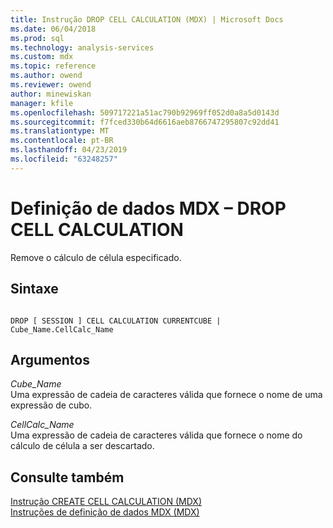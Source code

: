 ```yaml
---
title: Instrução DROP CELL CALCULATION (MDX) | Microsoft Docs
ms.date: 06/04/2018
ms.prod: sql
ms.technology: analysis-services
ms.custom: mdx
ms.topic: reference
ms.author: owend
ms.reviewer: owend
author: minewiskan
manager: kfile
ms.openlocfilehash: 509717221a51ac790b92969ff052d0a8a5d0143d
ms.sourcegitcommit: f7fced330b64d6616aeb8766747295807c92dd41
ms.translationtype: MT
ms.contentlocale: pt-BR
ms.lasthandoff: 04/23/2019
ms.locfileid: "63248257"
---
```

# <a name="mdx-data-definition---drop-cell-calculation"></a>Definição de dados MDX – DROP CELL CALCULATION


  Remove o cálculo de célula especificado.  
  
## <a name="syntax"></a>Sintaxe  
  
```  
  
DROP [ SESSION ] CELL CALCULATION CURRENTCUBE | Cube_Name.CellCalc_Name  
```  
  
## <a name="arguments"></a>Argumentos  
 *Cube_Name*  
 Uma expressão de cadeia de caracteres válida que fornece o nome de uma expressão de cubo.  
  
 *CellCalc_Name*  
 Uma expressão de cadeia de caracteres válida que fornece o nome do cálculo de célula a ser descartado.  
  
## <a name="see-also"></a>Consulte também  
 [Instrução CREATE CELL CALCULATION &#40;MDX&#41;](../mdx/mdx-data-definition-create-cell-calculation.md)   
 [Instruções de definição de dados MDX &#40;MDX&#41;](../mdx/mdx-data-definition-statements-mdx.md)  
  
  
